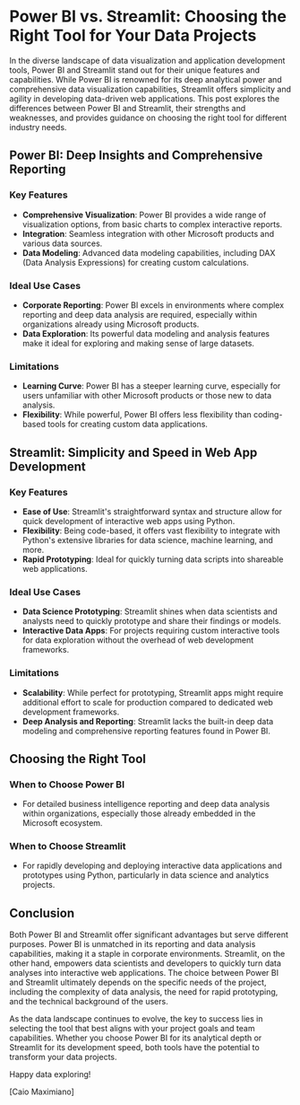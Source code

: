 # Power BI vs. Streamlit: Choosing the Right Tool for Your Data Projects

In the diverse landscape of data visualization and application development tools, Power BI and Streamlit stand out for their unique features and capabilities. While Power BI is renowned for its deep analytical power and comprehensive data visualization capabilities, Streamlit offers simplicity and agility in developing data-driven web applications. This post explores the differences between Power BI and Streamlit, their strengths and weaknesses, and provides guidance on choosing the right tool for different industry needs.

## Power BI: Deep Insights and Comprehensive Reporting

### Key Features
- **Comprehensive Visualization**: Power BI provides a wide range of visualization options, from basic charts to complex interactive reports.
- **Integration**: Seamless integration with other Microsoft products and various data sources.
- **Data Modeling**: Advanced data modeling capabilities, including DAX (Data Analysis Expressions) for creating custom calculations.

### Ideal Use Cases
- **Corporate Reporting**: Power BI excels in environments where complex reporting and deep data analysis are required, especially within organizations already using Microsoft products.
- **Data Exploration**: Its powerful data modeling and analysis features make it ideal for exploring and making sense of large datasets.

### Limitations
- **Learning Curve**: Power BI has a steeper learning curve, especially for users unfamiliar with other Microsoft products or those new to data analysis.
- **Flexibility**: While powerful, Power BI offers less flexibility than coding-based tools for creating custom data applications.

## Streamlit: Simplicity and Speed in Web App Development

### Key Features
- **Ease of Use**: Streamlit's straightforward syntax and structure allow for quick development of interactive web apps using Python.
- **Flexibility**: Being code-based, it offers vast flexibility to integrate with Python's extensive libraries for data science, machine learning, and more.
- **Rapid Prototyping**: Ideal for quickly turning data scripts into shareable web applications.

### Ideal Use Cases
- **Data Science Prototyping**: Streamlit shines when data scientists and analysts need to quickly prototype and share their findings or models.
- **Interactive Data Apps**: For projects requiring custom interactive tools for data exploration without the overhead of web development frameworks.

### Limitations
- **Scalability**: While perfect for prototyping, Streamlit apps might require additional effort to scale for production compared to dedicated web development frameworks.
- **Deep Analysis and Reporting**: Streamlit lacks the built-in deep data modeling and comprehensive reporting features found in Power BI.

## Choosing the Right Tool

### When to Choose Power BI
- For detailed business intelligence reporting and deep data analysis within organizations, especially those already embedded in the Microsoft ecosystem.

### When to Choose Streamlit
- For rapidly developing and deploying interactive data applications and prototypes using Python, particularly in data science and analytics projects.

## Conclusion

Both Power BI and Streamlit offer significant advantages but serve different purposes. Power BI is unmatched in its reporting and data analysis capabilities, making it a staple in corporate environments. Streamlit, on the other hand, empowers data scientists and developers to quickly turn data analyses into interactive web applications. The choice between Power BI and Streamlit ultimately depends on the specific needs of the project, including the complexity of data analysis, the need for rapid prototyping, and the technical background of the users.

As the data landscape continues to evolve, the key to success lies in selecting the tool that best aligns with your project goals and team capabilities. Whether you choose Power BI for its analytical depth or Streamlit for its development speed, both tools have the potential to transform your data projects.

Happy data exploring!

[Caio Maximiano]
